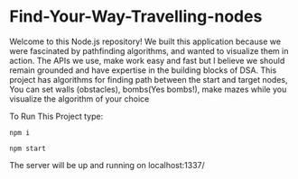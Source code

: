 # Find-Your-Way-Travelling-nodes
Welcome to this Node.js repository! We built this application because we were fascinated by pathfinding algorithms, and wanted to visualize them in action. 
The APIs we use, make work easy and fast but I believe we should remain grounded and have expertise in the building blocks of DSA. 
This project has algorithms for finding path between the start and target nodes, You can set walls (obstacles), bombs(Yes bombs!), make mazes while you visualize the algorithm of your choice

To Run This Project type:

```
npm i

npm start
```

The server will be up and running on localhost:1337/

